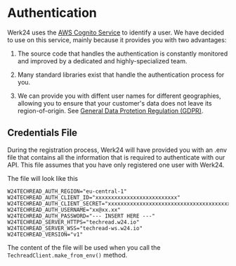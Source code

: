 # Authentication

Werk24 uses the [AWS Cognito Service](https://aws.amazon.com/cognito/) to identify a user.
We have decided to use on this service, mainly because it provides you with two advantages:

1. The source code that handles the authentication is constantly monitored and improved by a dedicated and highly-specialized team.

2. Many standard libraries exist that handle the authentication process for you.

3. We can provide you with diffent user names for different geographies, allowing you to ensure that your customer's data does not leave its region-of-origin. See [General Data Protetion Regulation (GDPR)](https://en.wikipedia.org/wiki/General_Data_Protection_Regulation).

## Credentials File

During the registration process, Werk24 will have provided you with an .env file that contains all the information that is required to authenticate with our API. This file assumes that you have only registered one user with Werk24.

The file will look like this

    W24TECHREAD_AUTH_REGION="eu-central-1"
    W24TECHREAD_AUTH_CLIENT_ID="xxxxxxxxxxxxxxxxxxxxxxxxxx"
    W24TECHREAD_AUTH_CLIENT_SECRET="xxxxxxxxxxxxxxxxxxxxxxxxxxxxxxxxxxxxxxxxxxxxxxxxxxxx"
    W24TECHREAD_AUTH_USERNAME="xx@xx.xx"
    W24TECHREAD_AUTH_PASSWORD="--- INSERT HERE ---"
    W24TECHREAD_SERVER_HTTPS="techread.w24.io"
    W24TECHREAD_SERVER_WSS="techread-ws.w24.io"
    W24TECHREAD_VERSION="v1"

The content of the file will be used when you call the `TechreadClient.make_from_env()` method.

